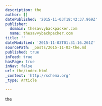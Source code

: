 ```yaml
---
description: the
author: []
datePublished: '2015-11-03T18:42:37.969Z'
publisher:
  domain: thesavvybackpacker.com
  name: thesavvybackpacker.com
title: ''
dateModified: '2015-11-03T01:31:16.261Z'
sourcePath: _posts/2015-11-03-the.md
published: true
inFeed: true
hasPage: true
inNav: false
url: the/index.html
_context: 'http://schema.org'
_type: Article

---
```

the